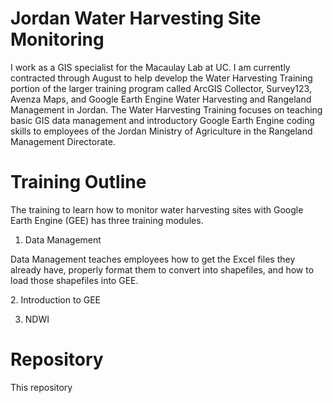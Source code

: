 # Jordan Water Harvesting Site Monitoring
I work as a GIS specialist for the Macaulay Lab at UC. I am currently contracted through August to help develop the Water Harvesting Training portion of the larger training program called ArcGIS Collector, Survey123, Avenza Maps, and Google Earth Engine Water Harvesting and Rangeland Management in Jordan. The Water Harvesting Training focuses on teaching basic GIS data management and introductory Google Earth Engine coding skills to employees of the Jordan Ministry of Agriculture in the Rangeland Management Directorate.

# Training Outline
The training to learn how to monitor water harvesting sites with Google Earth Engine (GEE) has three training modules.

1. Data Management
  <p>
  Data Management teaches employees how to get the Excel files they already have, properly format them to convert into shapefiles, and how to load those shapefiles into GEE.
  </p>
2. Introduction to GEE

3. NDWI

# Repository

This repository
